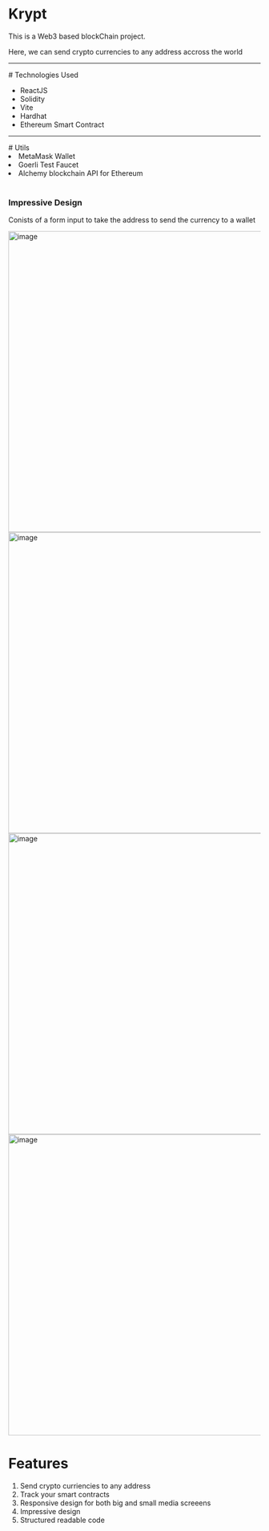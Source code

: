 # Krypt
This is a Web3 based blockChain project. 

Here, we can send crypto currencies to any address accross the world
<hr>
# Technologies Used
<ul>
  <li>ReactJS</li>
  <li>Solidity</li>
  <li>Vite</li>
  <li>Hardhat</li>
  <li>Ethereum Smart Contract</li>
</ul>
<hr>
# Utils
<li>MetaMask Wallet</li>
<li>Goerli Test Faucet</li>
<li>Alchemy blockchain API for Ethereum</li>
<br>
<div>
  <h3>Impressive Design</h3>
  <p>Conists of a form input to take the address to send the currency to a wallet</p>
  <img width="600" alt="image" src="https://user-images.githubusercontent.com/70129000/179239638-e2bed448-ff67-4651-9d54-3034af622d88.png" align="center">
  <img width="600" alt="image" src="https://user-images.githubusercontent.com/70129000/179239710-259b0c11-a264-40ec-a157-f51beecdd2aa.png" align="center">
  <img width="600" alt="image" src="https://user-images.githubusercontent.com/70129000/179239957-24693124-5d85-4089-870a-b207aaca094c.png" align="center">
  <img width="600" alt="image" src="https://user-images.githubusercontent.com/70129000/179240124-899db8f1-800e-44d3-babb-d9f8e7b96573.png" align="center">
</div>

# Features
<ol>
  <li>Send crypto curriencies to any address</li>
  <li>Track your smart contracts</li>
  <li>Responsive design for both big and small media screeens</li>
  <li>Impressive design</li>
  <li>Structured readable code</li>
</ol>


